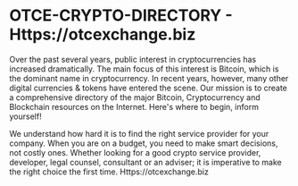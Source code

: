 # OTCE-CRYPTO-DIRECTORY - Https://otcexchange.biz

Over the past several years, public interest in cryptocurrencies has increased dramatically. The main focus of this interest is Bitcoin, which is the dominant name in cryptocurrency. In recent years, however, many other digital currencies & tokens have entered the scene. Our mission is to create a comprehensive directory of the major Bitcoin, Cryptocurrency and Blockchain resources on the Internet. Here's where to begin, inform yourself!

We understand how hard it is to find the right service provider for your company. When you are on a budget, you need to make 
smart decisions, not costly ones. Whether looking for a good crypto service provider, developer, legal counsel, consultant or an adviser; it is imperative to make the right choice the first time. Https://otcexchange.biz



